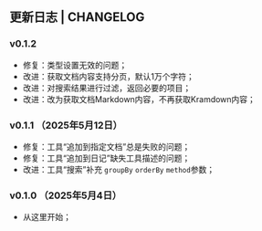 ## 更新日志 | CHANGELOG

### v0.1.2

- 修复：类型设置无效的问题；
- 改进：获取文档内容支持分页，默认1万个字符；
- 改进：对搜索结果进行过滤，返回必要的项目；
- 改进：改为获取文档Markdown内容，不再获取Kramdown内容；

### v0.1.1 （2025年5月12日）

- 修复：工具“追加到指定文档”总是失败的问题；
- 修复：工具“追加到日记”缺失工具描述的问题；
- 改进：工具“搜索”补充 `groupBy` `orderBy` `method`参数；

### v0.1.0 （2025年5月4日）

- 从这里开始；